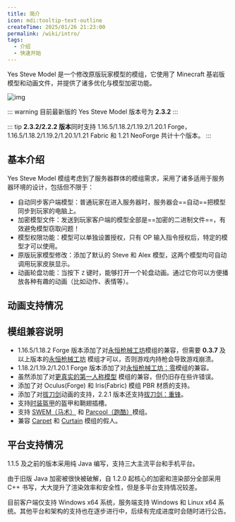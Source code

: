 ```yaml
---
title: 简介
icon: mdi:tooltip-text-outline
createTime: 2025/01/26 21:23:00
permalink: /wiki/intro/
tags:
  - 介绍
  - 快速开始
---
```


Yes Steve Model 是一个修改原版玩家模型的模组，它使用了 Minecraft 基岩版模型和动画文件，并提供了诸多优化与模型加密功能。

![img](https://s2.loli.net/2023/01/01/RAor58n6LBct3kW.jpg)

::: warning
目前最新版的 Yes Steve Model 版本号为 **2.3.2**
:::

::: tip
**2.3.2/2.2.2 版本**同时支持 1.16.5/1.18.2/1.19.2/1.20.1 Forge，1.16.5/1.18.2/1.19.2/1.20.1/1.21 Fabric 和 1.21 NeoForge
共计十个版本。
:::

## 基本介绍

Yes Steve Model 模组考虑到了服务器群体的模组需求，采用了诸多适用于服务器环境的设计，包括但不限于：

- 自动同步客户端模型：普通玩家在进入服务器时，服务器会==自动==把模型同步到玩家的电脑上。
- 加密模型文件：发送到玩家客户端的模型全部是==加密的二进制文件==，有效避免模型窃取问题！
- 模型权限功能：模型可以单独设置授权，只有 OP 输入指令授权后，特定的模型才可以使用。
- 原版玩家模型修改：添加了默认的 Steve 和 Alex 模型，这两个模型均可自动调用玩家皮肤显示。
- 动画轮盘功能：当按下 `Z` 键时，能够打开一个轮盘动画。通过它你可以方便播放各种有趣的动画（比如动作、表情等）。

## 动画支持情况

<CardGrid>
  <ImageCard
    image="https://s2.loli.net/2023/07/21/25SgTJLdlU1iYCQ.jpg"
    title="更真实的第一人称模型"
    description="模组名 First-person Model，但是仍旧存在些许错误很难解决。"
    href="/"
  />
  <ImageCard
    image="https://s2.loli.net/2023/07/20/N6sOS9ea5xwfn8t.jpg"
    title="TAC/TACZ（永恒枪械工坊）"
    description="可以完美的兼容该模组的持枪、换弹、瞄准、开火等诸多动作。"
    href="/"
  />
  <ImageCard
    image="https://s2.loli.net/2024/02/14/71QyVR6NSHmbdo3.jpg"
    title="Carry On"
    description="能够在玩家抱起其他方块、实体时播放对应动画。1.19.2 和 1.20 版本的 Carry On 模组甚至可以抱起玩家，所以你可以在服务器与你的好友培养感情"
    href="/"
  />
  <ImageCard
    image="https://s2.loli.net/2024/02/14/LfQxMCZKNAtzsOG.jpg"
    title="Slash Blade（拔刀剑）"
    description="可以渲染特定的主副手拔刀剑。2.3.0 版本添加了对拔刀剑动画的兼容，新增 33 个动画，可参考默认模型的 slashblade.animation.json 文件"
    href="/"
  />
  <ImageCard
    image="https://s2.loli.net/2024/08/14/jlzG2E5FpvCQyaq.jpg"
    title="SWEM（马术）"
    description="新增 11 个动画，可参考默认模型的 swem.animation.json 文件"
    href="/"
  />
  <ImageCard
    image="https://s2.loli.net/2024/08/14/aV72OGH8pzrvW5R.jpg"
    title="Parcool（跑酷）"
    description="新增 35 个动画，可参考默认模型的 parcool.animation.json 文件"
    href="/"
  />
</CardGrid>

## 模组兼容说明

- 1.16.5/1.18.2 Forge
  版本添加了对[永恒枪械工坊](https://www.curseforge.com/minecraft/mc-mods/timeless-and-classic-guns-tac)模组的兼容，但需要
  **0.3.7** 及以上版本的[永恒枪械工坊](https://www.curseforge.com/minecraft/mc-mods/timeless-and-classic-guns-tac)
  模组才可以，否则游戏内持枪会导致游戏崩溃。
- 1.18.2/1.19.2/1.20.1 Forge
  版本添加了对[永恒枪械工坊：零](https://www.curseforge.com/minecraft/mc-mods/timeless-and-classics-zero)模组的兼容。
- 虽然添加了对[更真实的第一人称模型](https://www.curseforge.com/minecraft/mc-mods/first-person-model)
  模组的兼容，但仍旧存在些许错误。
- 添加了对 Oculus(Forge) 和 Iris(Fabric) 模组 PBR 材质的支持。
- 添加了对[拔刀剑](https://www.curseforge.com/minecraft/mc-mods/slashblade)动画的支持，2.2.1
  版本还支持[拔刀剑：重锋](https://www.curseforge.com/minecraft/mc-mods/slashblade-resharped)。
- 支持[时装盔甲](https://www.curseforge.com/minecraft/mc-mods/cosmetic-armor-reworked)的盔甲和鞘翅插槽。
- 支持 [SWEM（马术）](https://www.curseforge.com/minecraft/mc-mods/swem)
  和 [Parcool（跑酷）](https://www.curseforge.com/minecraft/mc-mods/parcool)模组。
- 兼容 [Carpet](https://www.curseforge.com/minecraft/mc-mods/carpet)
  和 [Curtain](https://www.curseforge.com/minecraft/mc-mods/curtain) 模组的假人。

## 平台支持情况

1.1.5 及之前的版本采用纯 Java 编写，支持三大主流平台和手机平台。

由于旧版 Java 加密被很快被破解，自 1.2.0 起核心的加密和渲染部分全部采用 C++ 书写，大大提升了渲染效率和安全性，但是多平台支持情况较差。

目前客户端仅支持 Windows x64 系统，服务端支持 Windows 和 Linux x64 系统。其他平台和架构的支持也在逐步进行中，后续有完成进度时会随时进行公告。
